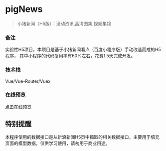 # pigNews

> 小猪新闻（H5版）：滚动资讯,高清图集,视频集锦

### 备注
实验性H5项目，本项目是基于小猪新闻看点（百度小程序版）手动改造而成的H5程序，
其中小程序的代码复用率有60%左右，花费1.5天完成开发。

### 技术栈
Vue/Vue-Router/Vuex

### 在线预览
[点击在线预览](https://wibetter.github.io/pigNews/)

## 特别提醒
本程序使用的数据接口是从新浪新闻H5页中抓取的相关数据接口，主要用于填充页面的模型数据，仅供学习使用，请勿用于商业用途。
